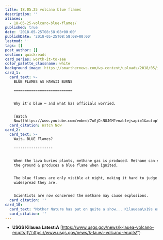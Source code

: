 ```yaml
---
title: 18.05.25 volcano blue flames
description: ''
aliases:
  - 18-05-25-volcano-blue-flames/
published: true
date: '2018-05-25T08:58:08+00:00'
publishDate: '2018-05-25T08:58:08+00:00'
lastmod: ''
tags: []
post_author: []
section: quickreads
card_series: worth-it-to-see
color_palette_classname: white
background_image: https://smarthernews.com/wp-content/uploads/2018/05/image1-3.jpeg
card_1:
  card_text: >-
    BLUE FLAMES AS HAWAII BURNS

    ===========================


    Why it’s blue – and what has officials worried.


    [Watch
    Now](https://www.youtube.com/embed/7uGjDsN8JGM?enablejsapi=1&autoplay=1&rel=0)
  card_citation: Watch Now
card_2:
  card_text: >-
    Wait… BLUE Flames?

    ------------------


    When the lava buries plants, methane gas is produced. Methane can seep into
    the ground & produces a blue flame when ignited.


    The blue flames are only visible at night, making it hard to judge how
    widespread they are.


    Scientists are now concerned the methane may cause explosions.
  card_citation: ''
card_10:
  card_text: "Mother Nature has put on quite a show... Kilaueaa\x19s eruption has also generated earthquakes, gushing molten rock, giant ash plumes & sulfur dioxide. No sign when it will end, but scientists say its similar to one in 1955 that lasted 3 months.\n\n[view sources](https://smarthernews.com/18-05-25-volcano-blue-flames/)"
  card_citation: ''
---
```

*   **USGS Kilauea Latest:A** [https://www.usgs.gov/news/k-lauea-volcano-erupts](\"https://www.usgs.gov/news/k-lauea-volcano-erupts\")